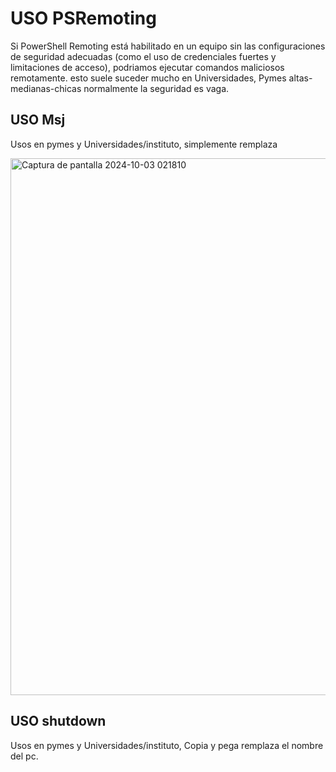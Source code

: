 # USO PSRemoting
Si PowerShell Remoting está habilitado en un equipo sin las configuraciones de seguridad adecuadas (como el uso de credenciales fuertes y limitaciones de acceso), podriamos ejecutar comandos maliciosos remotamente.
esto suele suceder mucho en Universidades, Pymes altas-medianas-chicas normalmente la seguridad es vaga.

## USO Msj

Usos en pymes y Universidades/instituto, simplemente remplaza

<img width="859" alt="Captura de pantalla 2024-10-03 021810" src="https://github.com/user-attachments/assets/3be4c5d4-8e8e-43cf-823a-900e8c31ce8e">

## USO shutdown

Usos en pymes y Universidades/instituto, Copia y pega remplaza el nombre del pc.
